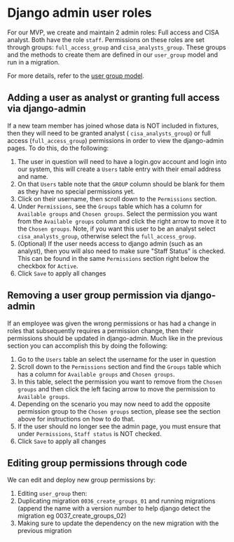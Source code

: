 # Django admin user roles

For our MVP, we create and maintain 2 admin roles:
Full access and CISA analyst. Both have the role `staff`.
Permissions on these roles are set through groups:
`full_access_group` and `cisa_analysts_group`. These
groups and the methods to create them are defined in
our `user_group` model and run in a migration.

For more details, refer to the [user group model](../../src/registrar/models/user_group.py).

## Adding a user as analyst or granting full access via django-admin

If a new team member has joined whose data is NOT included in fixtures,
then they will need to be granted analyst ( `cisa_analysts_group`) or full access (`full_access_group`) permissions in order to view the django-admin pages.
To do this, do the following:

1. The user in question will need to have a login.gov account and login into our system, this will create a `Users` table entry with their email address and name.
2. On that `Users` table note that the `GROUP` column should be blank for them as they have no special permissions yet.
3. Click on their username, then scroll down to the `Permissions` section.
4. Under `Permissions`, see the `Groups` table which has a column for `Available groups` and `Chosen groups`. Select the permission you want from the `Available groups` column and click the right arrow to move it to the  `Chosen groups`. Note, if you want this user to be an analyst select `cisa_analysts_group`, otherwise select the `full_access_group`.
5. (Optional) If the user needs access to django admin (such as an analyst), then you will also need to make sure "Staff Status" is checked. This can be found in the same `Permissions` section right below the checkbox for `Active`.
6. Click `Save` to apply all changes

## Removing a user group permission via django-admin

If an employee was given the wrong permissions or has had a change in roles that subsequently requires a permission change, then their permissions should be updated in django-admin. Much like in the previous section you can accomplish this by doing the following:

1. Go to the `Users` table an select the username for the user in question
2. Scroll down to the `Permissions` section and find the `Groups` table which has a column for `Available groups` and `Chosen groups`.
3. In this table, select the permission you want to remove from the `Chosen groups` and then click the left facing arrow to move the permission to `Available groups`.
4. Depending on the scenario you may now need to add the opposite permission group to the `Chosen groups` section, please see the section above for instructions on how to do that.
5. If the user should no longer see the admin page, you must ensure that under `Permissions`, `Staff status` is NOT checked.
6. Click `Save` to apply all changes

## Editing group permissions through code

We can edit and deploy new group permissions by:

1. Editing `user_group` then:
2. Duplicating migration `0036_create_groups_01`
and running migrations (append the name with a version number
to help django detect the migration eg 0037_create_groups_02)
3. Making sure to update the dependency on the new migration with the previous migration